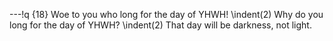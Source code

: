 ---!q
{18} Woe to you who long for the day of YHWH! 
\indent(2) Why do you long for the day of YHWH? 
\indent(2) That day will be darkness, not light.